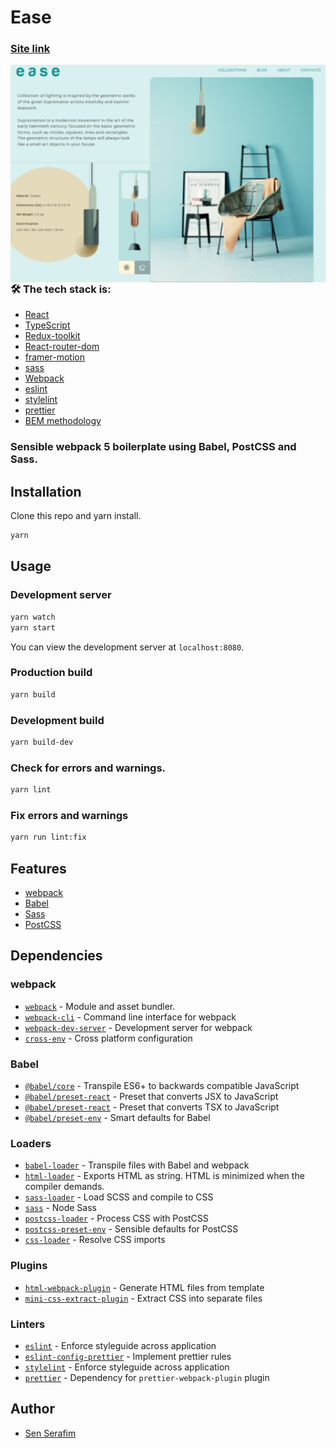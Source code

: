 # Ease

### [Site link](https://cozy-narwhal-c89fe9.netlify.app/)

  <img align="right" alt="img" src="src/images/bg-git.png"  />

### 🛠 The tech stack is:

- [React](https://reactjs.org/)
- [TypeScript](https://www.typescriptlang.org/)
- [Redux-toolkit](https://redux-toolkit.js.org/)
- [React-router-dom](https://reactrouter.com/docs/en/v6/getting-started/overview)
- [framer-motion](https://www.framer.com/motion/)
- [sass](https://ru.wikipedia.org/wiki/Sass)
- [Webpack](https://webpack.js.org/)
- [eslint](https://eslint.org/)
- [stylelint](https://stylelint.io/)
- [prettier](https://prettier.io/)
- [BEM methodology](https://en.bem.info/methodology/)


###  Sensible webpack 5 boilerplate using Babel, PostCSS and Sass.

## Installation

Clone this repo and yarn install.

```bash
yarn
```

## Usage

### Development server

```bash
yarn watch
yarn start
```

You can view the development server at `localhost:8080`.

### Production build

```bash
yarn build
```

### Development build

```bash
yarn build-dev
```
### Check for errors and warnings.

```bash
yarn lint
```

### Fix errors and warnings

```bash
yarn run lint:fix
```

## Features

- [webpack](https://webpack.js.org/)
- [Babel](https://babeljs.io/)
- [Sass](https://sass-lang.com/)
- [PostCSS](https://postcss.org/)

## Dependencies

### webpack

- [`webpack`](https://github.com/webpack/webpack) - Module and asset bundler.
- [`webpack-cli`](https://github.com/webpack/webpack-cli) - Command line interface for webpack
- [`webpack-dev-server`](https://github.com/webpack/webpack-dev-server) - Development server for webpack
- [`cross-env`](https://github.com/kentcdodds/cross-env) - Cross platform configuration

### Babel

- [`@babel/core`](https://www.npmjs.com/package/@babel/core) - Transpile ES6+ to backwards compatible JavaScript
- [`@babel/preset-react`](https://babeljs.io/docs/en/babel-preset-react) - Preset that converts JSX to JavaScript
- [`@babel/preset-react`](https://babeljs.io/docs/en/babel-preset-typescript) - Preset that converts TSX to JavaScript
- [`@babel/preset-env`](https://babeljs.io/docs/en/babel-preset-env) - Smart defaults for Babel

### Loaders

- [`babel-loader`](https://webpack.js.org/loaders/babel-loader/) - Transpile files with Babel and webpack
- [`html-loader`](https://webpack.js.org/loaders/html-loader/) - Exports HTML as string. HTML is minimized when the compiler demands.
- [`sass-loader`](https://webpack.js.org/loaders/sass-loader/) - Load SCSS and compile to CSS
- [`sass`](https://www.npmjs.com/package/sass) - Node Sass
- [`postcss-loader`](https://webpack.js.org/loaders/postcss-loader/) - Process CSS with PostCSS
- [`postcss-preset-env`](https://www.npmjs.com/package/postcss-preset-env) - Sensible defaults for PostCSS
- [`css-loader`](https://webpack.js.org/loaders/css-loader/) - Resolve CSS imports

### Plugins

- [`html-webpack-plugin`](https://github.com/jantimon/html-webpack-plugin) - Generate HTML files from template
- [`mini-css-extract-plugin`](https://github.com/webpack-contrib/mini-css-extract-plugin) - Extract CSS into separate files

### Linters

- [`eslint`](https://github.com/eslint/eslint) - Enforce styleguide across application
- [`eslint-config-prettier`](https://github.com/prettier/eslint-config-prettier) - Implement prettier rules
- [`stylelint`](https://stylelint.io/) - Enforce styleguide across application
- [`prettier`](https://github.com/prettier/prettier) - Dependency for `prettier-webpack-plugin` plugin

## Author

- [Sen Serafim](https://github.com/Hostlife22)
